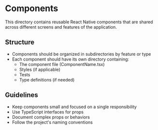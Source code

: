 # Components

This directory contains reusable React Native components that are shared across different screens and features of the application.

## Structure
- Components should be organized in subdirectories by feature or type
- Each component should have its own directory containing:
  - The component file (ComponentName.tsx)
  - Styles (if applicable)
  - Tests
  - Type definitions (if needed)

## Guidelines
- Keep components small and focused on a single responsibility
- Use TypeScript interfaces for props
- Document complex props or behaviors
- Follow the project's naming conventions 